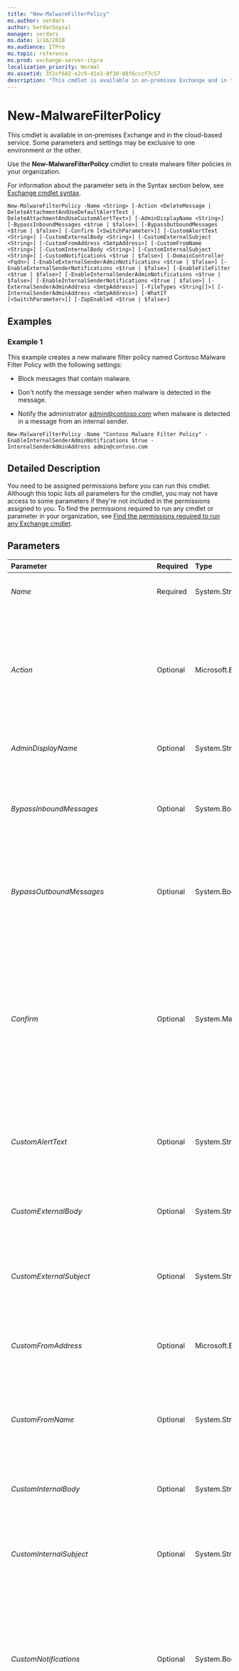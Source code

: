 ```yaml
---
title: "New-MalwareFilterPolicy"
ms.author: serdars
author: SerdarSoysal
manager: serdars
ms.date: 1/16/2018
ms.audience: ITPro
ms.topic: reference
ms.prod: exchange-server-itpro
localization_priority: Normal
ms.assetid: 3f2cf682-e2c9-41e3-8f30-88f6cccf7c57
description: "This cmdlet is available in on-premises Exchange and in the cloud-based service. Some parameters and settings may be exclusive to one environment or the other."
---
```


# New-MalwareFilterPolicy

This cmdlet is available in on-premises Exchange and in the cloud-based service. Some parameters and settings may be exclusive to one environment or the other. 
  
Use the **New-MalwareFilterPolicy** cmdlet to create malware filter policies in your organization.
  
For information about the parameter sets in the Syntax section below, see [Exchange cmdlet syntax](https://technet.microsoft.com/library/bb123552.aspx). 
  
```
New-MalwareFilterPolicy -Name <String> [-Action <DeleteMessage | DeleteAttachmentAndUseDefaultAlertText | DeleteAttachmentAndUseCustomAlertText>] [-AdminDisplayName <String>] [-BypassInboundMessages <$true | $false>] [-BypassOutboundMessages <$true | $false>] [-Confirm [<SwitchParameter>]] [-CustomAlertText <String>] [-CustomExternalBody <String>] [-CustomExternalSubject <String>] [-CustomFromAddress <SmtpAddress>] [-CustomFromName <String>] [-CustomInternalBody <String>] [-CustomInternalSubject <String>] [-CustomNotifications <$true | $false>] [-DomainController <Fqdn>] [-EnableExternalSenderAdminNotifications <$true | $false>] [-EnableExternalSenderNotifications <$true | $false>] [-EnableFileFilter <$true | $false>] [-EnableInternalSenderAdminNotifications <$true | $false>] [-EnableInternalSenderNotifications <$true | $false>] [-ExternalSenderAdminAddress <SmtpAddress>] [-FileTypes <String[]>] [-InternalSenderAdminAddress <SmtpAddress>] [-WhatIf [<SwitchParameter>]] [-ZapEnabled <$true | $false>]

```

## Examples
<a name="Examples"> </a>

### Example 1

This example creates a new malware filter policy named Contoso Malware Filter Policy with the following settings:
  
- Block messages that contain malware.
    
- Don't notify the message sender when malware is detected in the message.
    
- Notify the administrator admin@contoso.com when malware is detected in a message from an internal sender.
    
```
New-MalwareFilterPolicy -Name "Contoso Malware Filter Policy" -EnableInternalSenderAdminNotifications $true -InternalSenderAdminAddress admin@contoso.com
```

## Detailed Description
<a name="DetailedDescription"> </a>

You need to be assigned permissions before you can run this cmdlet. Although this topic lists all parameters for the cmdlet, you may not have access to some parameters if they're not included in the permissions assigned to you. To find the permissions required to run any cmdlet or parameter in your organization, see [Find the permissions required to run any Exchange cmdlet](https://technet.microsoft.com/library/mt432940.aspx).
  
## Parameters
<a name="DetailedDescription"> </a>

|**Parameter**|**Required**|**Type**|**Description**|
|:-----|:-----|:-----|:-----|
| _Name_ <br/> |Required  <br/> |System.String  <br/> |The _Name_ parameter specifies a name for the malware filter policy. If the value contains spaces, enclose the value in quotation marks ("). <br/> |
| _Action_ <br/> |Optional  <br/> |Microsoft.Exchange.Data.Directory.SystemConfiguration.MalwareFilteringAction  <br/> | The _Action_ parameter specifies the action to take when malware is detected in a message. Valid values are: <br/>  `DeleteMessage`: Deletes the message. This is the default value.  <br/>  `DeleteAttachmentAndUseDefaultAlert`: Delivers the message, but replaces the message contents with the default alert text.  <br/>  `DeleteAttachmentAndUseCustomAlert`: Delivers the message, but replaces the message contents with the custom alert text specified by the _AlertText_ parameter. <br/> |
| _AdminDisplayName_ <br/> |Optional  <br/> |System.String  <br/> |The _AdminDisplayName_parameter specifies a description for the policy. If the value contains spaces, enclose the value in quotation marks (").  <br/> |
| _BypassInboundMessages_ <br/> |Optional  <br/> |System.Boolean  <br/> |This parameter is available only in on-premises Exchange.  <br/> The _BypassInboundMessages_ parameter skips or enforces malware scanning on incoming messages. Valid input for this parameter is `$true` or `$false`. The default value is  `$false`. This means malware scanning occurs on incoming messages by default.  <br/> |
| _BypassOutboundMessages_ <br/> |Optional  <br/> |System.Boolean  <br/> |This parameter is available only in on-premises Exchange.  <br/> The _BypassOutboundMessages_ parameter skips or enforces malware scanning on outgoing messages. Valid input for this parameter is `$true` or `$false`. The default value is  `$false`. This means malware scanning occurs on outgoing messages by default.  <br/> |
| _Confirm_ <br/> |Optional  <br/> |System.Management.Automation.SwitchParameter  <br/> | The _Confirm_ switch specifies whether to show or hide the confirmation prompt. How this switch affects the cmdlet depends on if the cmdlet requires confirmation before proceeding. <br/>  Destructive cmdlets (for example, **Remove-\*** cmdlets) have a built-in pause that forces you to acknowledge the command before proceeding. For these cmdlets, you can skip the confirmation prompt by using this exact syntax: `-Confirm:$false`.  <br/>  Most other cmdlets (for example, **New-\*** and **Set-\*** cmdlets) don't have a built-in pause. For these cmdlets, specifying the _Confirm_ switch without a value introduces a pause that forces you acknowledge the command before proceeding. <br/> |
| _CustomAlertText_ <br/> |Optional  <br/> |System.String  <br/> |The _CustomAlertText_ parameter specifies the custom alert text to insert in the message when malware is detected and the value of the _Action_ parameter is set to `ReplaceWithCustomAlert`. This parameter is required when the _CustomNotifications_ parameter is set to `$true`.  <br/> |
| _CustomExternalBody_ <br/> |Optional  <br/> |System.String  <br/> |The _CustomExternalBody_ parameter specifies the body of the custom notification message that's sent to an external sender when a message contains malware. This parameter is required when the _CustomNotifications_ parameter is set to `$true`.  <br/> |
| _CustomExternalSubject_ <br/> |Optional  <br/> |System.String  <br/> |The _CustomExternalSubject_ parameter specifies the subject of the custom notification message that's sent to an external sender when a message contains malware. This parameter is required when the _CustomNotifications_ parameter is set to `$true`.  <br/> |
| _CustomFromAddress_ <br/> |Optional  <br/> |Microsoft.Exchange.Data.SmtpAddress  <br/> |The _CustomFromAddress_ parameter specifies the From address of the custom notification message that's sent to an internal or external sender when a message contains malware. This parameter is required when the _CustomNotifications_ parameter is set to `$true`.  <br/> |
| _CustomFromName_ <br/> |Optional  <br/> |System.String  <br/> |The _CustomExternalFromName_ parameter specifies the From name of the custom notification message that's sent to internal or external senders when a message contains malware. This parameter is required when the _CustomNotifications_ parameter is set to `$true`.  <br/> |
| _CustomInternalBody_ <br/> |Optional  <br/> |System.String  <br/> |The _CustomInternalBody_ parameter specifies the body of the custom notification message that's sent to an internal sender when a message contains malware. This parameter is required when the _CustomNotifications_ parameter is set to `$true`.  <br/> |
| _CustomInternalSubject_ <br/> |Optional  <br/> |System.String  <br/> |The _CustomInternalSubject_ parameter specifies the subject of the custom notification message that's sent to an internal sender when a message contains malware. This parameter is required when the _CustomNotifications_ parameter is set to `$true`.  <br/> |
| _CustomNotifications_ <br/> |Optional  <br/> |System.Boolean  <br/> |The _CustomNotifications_ parameter enables or disables the custom notification message to the sender when the message contains malware. Valid input for this parameter is `$true` or `$false`. The default value is  `$false`.  <br/> If you enable custom notification messages by setting this parameter to  `$true`, you specify the details of the custom notification message using the _CustomFromAddress_, _CustomFromName_, _CustomExternalSubject_, _CustomExternalBody_, _CustomInternalSubject_, and _CustomInternalBody_ parameters. <br/> |
| _DomainController_ <br/> |Optional  <br/> |Microsoft.Exchange.Data.Fqdn  <br/> |This parameter is available only in on-premises Exchange.  <br/> The _DomainController_ parameter specifies the domain controller that's used by this cmdlet to read data from or write data to Active Directory. You identify the domain controller by its fully qualified domain name (FQDN). For example, `dc01.contoso.com`.  <br/> |
| _EnableExternalSenderAdminNotifications_ <br/> |Optional  <br/> |System.Boolean  <br/> |The _EnableExternalSenderAdminNotifications_ parameter enables or disables sending notification messages to an administrator when malware is detected in messages from external senders. Valid input for this parameter is `$true` or `$false`. The default value is  `$false`.  <br/> Specify the administrator to receive the notification messages by using the _ExternalSenderAdminAddress_ parameter. <br/> |
| _EnableExternalSenderNotifications_ <br/> |Optional  <br/> |System.Boolean  <br/> |The _EnableExternalSenderNotifications_ parameter enables or disables sending notification messages to senders when malware is detected in messages from external senders. Valid input for this parameter is `$true` or `$false`. The default value is  `$false`.  <br/> |
| _EnableFileFilter_ <br/> |Optional  <br/> |System.Boolean  <br/> | The _EnableFileFilter_ parameter enables or disables common attachment blocking. Valid values are: <br/>  `$true`: Common attachment blocking is enabled.  <br/>  `$false`: Common attachment blocking is disabled.  <br/>  To configure the blocked file types, use the _FileTypes_ parameter. <br/> |
| _EnableInternalSenderAdminNotifications_ <br/> |Optional  <br/> |System.Boolean  <br/> |The _EnableExternalSenderAdminNotifications_ parameter enables or disables sending notification messages to an administrator when malware is detected in messages from internal senders. Valid input for this parameter is `$true` or `$false`. The default value is  `$false`.  <br/> Specify the administrator to receive the notification messages by using the _InternalSenderAdminAddress_ parameter. <br/> |
| _EnableInternalSenderNotifications_ <br/> |Optional  <br/> |System.Boolean  <br/> |The _EnableExternalSenderAdminNotifications_ parameter enables or disables sending notification messages to senders when malware is detected in messages from internal senders. Valid input for this parameter is `$true` or `$false`. The default value is  `$false`.  <br/> |
| _ExternalSenderAdminAddress_ <br/> |Optional  <br/> |Microsoft.Exchange.Data.SmtpAddress  <br/> |The _ExternalSenderAdminAddress_ parameter specifies the email address of the administrator who will receive notifications messages when messages from external senders contain malware. Notification messages are sent to the specified email address only if the _EnableExternalSenderAdminNotifications_ parameter is set to `$true`.  <br/> |
| _FileTypes_ <br/> |Optional  <br/> |System.String[]  <br/> | The _FileTypes_ parameter specifies the file types that are blocked by common attachment blocking. The default values are: <br/>  `ace` <br/>  `ani` <br/>  `app` <br/>  `docm` <br/>  `exe` <br/>  `jar` <br/>  `reg` <br/>  `scr` <br/>  `vbe` <br/>  `vbs` <br/>  You enable or disable common attachment blocking by using the _EnableFileFilter_ parameter. <br/>  Common attachment blocking uses best effort true-typing to detect the file type regardless of the file name extension. If true-typing fails or isn't supported for the specified file type, then extension matching is used. For example, ps1 files are Windows PowerShell scripts, but their true type is text. <br/>  To replace the existing list of file types with the values you specify, use the syntax `<FileType1>,<FileType2>...`. To preserve existing values, be sure to include the file types that you want to keep along with the new values that you want to add.  <br/>  To add or remove file types without affecting the other file type entries, see the Examples section in the **Set-MalwareFilterPolicy** cmdlet topic. <br/> |
| _InternalSenderAdminAddress_ <br/> |Optional  <br/> |Microsoft.Exchange.Data.SmtpAddress  <br/> |The _InternalSenderAdminAddress_ parameter specifies the email address of the administrator who will receive notifications messages when messages from external senders contain malware. Notification messages are sent to the specified email address only if the _EnableInternalSenderAdminNotifications_ parameter is set to `$true`.  <br/> |
| _WhatIf_ <br/> |Optional  <br/> |System.Management.Automation.SwitchParameter  <br/> |The _WhatIf_ switch simulates the actions of the command. You can use this switch to view the changes that would occur without actually applying those changes. You don't need to specify a value with this switch. <br/> |
| _ZapEnabled_ <br/> |Optional  <br/> |System.Boolean  <br/> | The _ZapEnabled_ parameter specifies whether to enable zero-hour auto purge (ZAP) for malware. ZAP detects malware in unread messages that have already been delivered to the user's Inbox. Valid values are: <br/>  `$true`: ZAP for malware is enabled. Unread messages in the user's Inbox that contain malware are moved to the Junk Email folder. This is the default value.  <br/>  `$false`: ZAP for malware is disabled.  <br/> |
   
## Input Types
<a name="InputTypes"> </a>

To see the input types that this cmdlet accepts, see [Cmdlet Input and Output Types](http://go.microsoft.com/fwlink/p/?linkId=616387). If the Input Type field for a cmdlet is blank, the cmdlet doesn't accept input data. 
  
## Return Types
<a name="ReturnTypes"> </a>

To see the return types, which are also known as output types, that this cmdlet accepts, see [Cmdlet Input and Output Types](http://go.microsoft.com/fwlink/p/?linkId=616387). If the Output Type field is blank, the cmdlet doesn't return data. 
  

